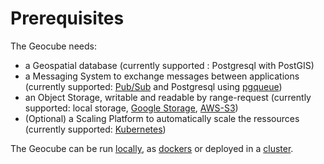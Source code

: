 # Prerequisites

The Geocube needs:

- a Geospatial database (currently supported : Postgresql with PostGIS)
- a Messaging System to exchange messages between applications (currently supported: [Pub/Sub](https://cloud.google.com/pubsub/docs/overview) and Postgresql using [pgqueue](https://github.com/btubbs/pgq))
- an Object Storage, writable and readable by range-request (currently supported: local storage, [Google Storage](https://cloud.google.com/storage), [AWS-S3](https://aws.amazon.com/s3/))
- (Optional) a Scaling Platform to automatically scale the ressources (currently supported: [Kubernetes](https://kubernetes.io/))

The Geocube can be run [locally](local-install.md), as [dockers](docker-install.md) or deployed in a [cluster](k8s-install.md).
